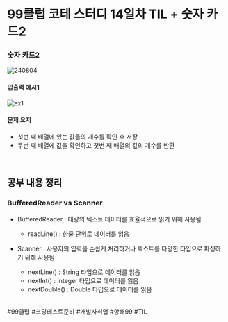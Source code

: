 # 99클럽 코테 스터디 14일차 TIL + 숫자 카드2

### 숫자 카드2

![240804](https://github.com/user-attachments/assets/476d0aa9-1926-4650-9a51-a9b27620faa3)

#### 입출력 예시1

![ex1](https://github.com/user-attachments/assets/76a22ef6-a1bd-48b7-8010-00f2af4a6293)

#### 문제 요지
- 첫번 째 배열에 있는 값들의 개수를 확인 후 저장
- 두번 째 배열에 값을 확인하고 첫번 째 배열의 값의 개수를 반환

<br>

## 공부 내용 정리

### BufferedReader vs Scanner
- BufferedReader : 대량의 텍스트 데이터를 효율적으로 읽기 위해 사용됨

    - readLine() : 한줄 단위로 데이터를 읽음

- Scanner : 사용자의 입력을 손쉽게 처리하거나 텍스트를 다양한 타입으로 파싱하기 위해 사용됨

     - nextLine() : String 타입으로 데이터를 읽음
     - nextInt() : Integer 타입으로 데이터를 읽음
     - nextDouble() : Double 타입으로 데이터를 읽음

<br>
#99클럽 #코딩테스트준비 #개발자취업 #항해99 #TIL
